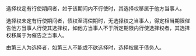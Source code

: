 选择权定有行使期间者，如于该期间内不行使时，其选择权移属于他方当事人。

选择权未定有行使期间者，债权至清偿期时，无选择权之当事人，得定相当期限催告他方当事人行使其选择权，如他方当事人不于所定期限内行使选择权者，其选择权移属于为催告之当事人。

由第三人为选择者，如第三人不能或不欲选择时，选择权属于债务人。